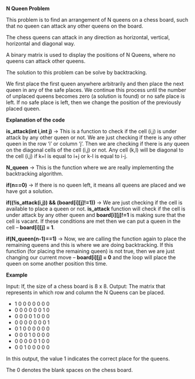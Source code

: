 **N Queen Problem**

This problem is to find an arrangement of N queens on a chess board, such that no queen can attack any other queens on the board.

The chess queens can attack in any direction as horizontal, vertical, horizontal and diagonal way.

A binary matrix is used to display the positions of N Queens, where no queens can attack other queens.

The solution to this problem can be solve by backtracking. 

We first place the first queen anywhere arbitrarily and then place the next queen in any of the safe places. We continue this process until the number of unplaced queens becomes zero (a solution is found) or no safe place is left. If no safe place is left, then we change the position of the previously placed queen.


**Explanation of the code**

**is_attack(int i,int j)** →  This is a function to check if the cell (i,j) is under attack by any other queen or not. We are just checking if there is any other queen in the row ‘i’ or column ‘j’. Then we are checking if there is any queen on the diagonal cells of the cell (i,j) or not. Any cell (k,l) will be diagonal to the cell (i,j) if k+l is equal to i+j or k-l is equal to i-j.

**N_queen** → This is the function where we are really implementing the backtracking algorithm.


 
**if(n==0)** → If there is no queen left, it means all queens are placed and we have got a solution.

**if((!is_attack(i,j)) && (board[i][j]!=1))** → We are just checking if the cell is available to place a queen or not.
**is_attack** function will check if the cell is under attack by any other queen and **board[i][j]!=1** is making sure that the cell is vacant. If these conditions are met then we can put a queen in the cell – **board[i][j] = 1**.

**if(N_queen(n-1)==1)** → Now, we are calling the function again to place the remaining queens and this is where we are doing backtracking. If this function (for placing the remaining queen) is not true, then we are just changing our current move – **board[i][j] = 0** and the loop will place the queen on some another position this time.

**Example**

Input:
If, the size of a chess board is 8 x 8.
Output:
The matrix that represents in which row and column the N Queens can be placed.
- 1 0 0 0 0 0 0 0
- 0 0 0 0 0 0 1 0
- 0 0 0 0 1 0 0 0
- 0 0 0 0 0 0 0 1
- 0 1 0 0 0 0 0 0
- 0 0 0 1 0 0 0 0
- 0 0 0 0 0 1 0 0
- 0 0 1 0 0 0 0 0

In this output, the value 1 indicates the correct place for the queens.

The 0 denotes the blank spaces on the chess board.
